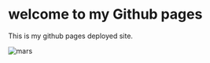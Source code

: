 # welcome to my Github pages
This is my github pages deployed site.

![![mars](https://github.com/black-beard2002/github-workshop-pages/assets/128619518/5b58700a-d97c-459c-90c4-0d73d980a55d)
]()
